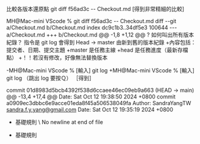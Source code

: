 比較各版本還原點
git diff f56ad3c -- Checkout.md
[得到非常精細的比較]

MH@Mac-mini VScode % git diff f56ad3c -- Checkout.md
diff --git a/Checkout.md b/Checkout.md
index dc9c1b3..34df5e3 100644
--- a/Checkout.md
+++ b/Checkout.md
@@ -1,8 +1,12 @@
 ? 如何叫出所有版本紀錄？
 指令是  git log
 會得到 Head -> master 由新到舊的版本紀錄
+內容包括：提交者、日期、提交主題
+master 是任務主線
+head 是任務進度（最新存檔點）
+！！若沒有修改，好像無法替換版本
 
-MH@Mac-mini VScode % [輸入] git log
+MH@Mac-mini VScode % [輸入] git log （跳出 log 要按Ｑ）
 ［得到］
 
 commit 01d8983d5bcb4392f538d6ccaee46ec09eb9a663 (HEAD -> main)
@@ -13,4 +17,4 @@ Date:   Sat Oct 12 19:38:50 2024 +0800
 commit a0909ec3dbbc6e9acce01eda8f45a506538049fa
 Author: SandraYangTW <sandra.f.y.yang@gmail.com>
 Date:   Sat Oct 12 19:35:19 2024 +0800
-    基礎規則
\ No newline at end of file
+    基礎規則
